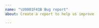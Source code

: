 ```yaml
---
name: "\U0001F41B Bug report"
about: Create a report to help us improve

---
```


<!--
Please report issues regarding specific projects in their respective issue trackers, e.g.:
 - Pekko: https://github.com/apache/incubator-pekko/issues
 - Pekko HTTP: https://github.com/apache/incubator-pekko-http/issues
 - Pekko Persistence Cassandra Plugin: https://github.com/apache/incubator-pekko-persistence-cassandra/issues
 - ...

Please explain your issue precisely, and if possible provide a reproducer snippet (this helps resolve issues much quicker).

Thanks for contributing!
-->
